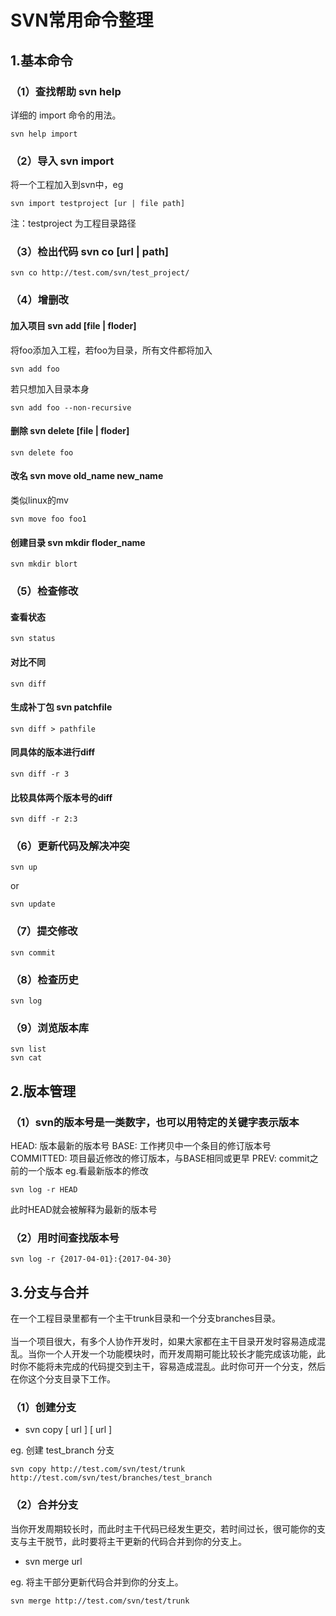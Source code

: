 # SVN常用命令整理

## 1.基本命令
### （1）查找帮助 svn help   
详细的 import 命令的用法。
```
svn help import
```
### （2）导入 svn import
将一个工程加入到svn中，eg
```
svn import testproject [ur | file path]
```
注：testproject 为工程目录路径
### （3）检出代码 svn co [url | path]
```
svn co http://test.com/svn/test_project/
```
### （4）增删改
#### 加入项目 svn add [file | floder]
将foo添加入工程，若foo为目录，所有文件都将加入
```
svn add foo
```
若只想加入目录本身
```
svn add foo --non-recursive
```
#### 删除 svn delete [file | floder]
```
svn delete foo
```
#### 改名 svn move old_name new_name
类似linux的mv
```
svn move foo foo1
```
#### 创建目录 svn mkdir floder_name
```
svn mkdir blort
```
### （5）检查修改
#### 查看状态 
```
svn status
```
#### 对比不同 
```
svn diff
```
#### 生成补丁包 svn patchfile
```
svn diff > pathfile
```
#### 同具体的版本进行diff
```
svn diff -r 3
```
#### 比较具体两个版本号的diff
```
svn diff -r 2:3
```
### （6）更新代码及解决冲突
```
svn up
```
or
```
svn update
```
### （7）提交修改
```
svn commit
```
### （8）检查历史
```
svn log
```
### （9）浏览版本库
```
svn list
svn cat
```
## 2.版本管理
### （1）svn的版本号是一类数字，也可以用特定的关键字表示版本
HEAD: 版本最新的版本号
BASE: 工作拷贝中一个条目的修订版本号
COMMITTED: 项目最近修改的修订版本，与BASE相同或更早
PREV: commit之前的一个版本
eg.看最新版本的修改
```
svn log -r HEAD
```
此时HEAD就会被解释为最新的版本号

### （2）用时间查找版本号
```
svn log -r {2017-04-01}:{2017-04-30}
```

## 3.分支与合并
在一个工程目录里都有一个主干trunk目录和一个分支branches目录。   
<br />
当一个项目很大，有多个人协作开发时，如果大家都在主干目录开发时容易造成混乱。当你一个人开发一个功能模块时，而开发周期可能比较长才能完成该功能，此时你不能将未完成的代码提交到主干，容易造成混乱。此时你可开一个分支，然后在你这个分支目录下工作。   
### （1）创建分支
- svn copy [ url ] [ url ]   

eg. 创建 test_branch 分支
```
svn copy http://test.com/svn/test/trunk http://test.com/svn/test/branches/test_branch
```

### （2）合并分支
当你开发周期较长时，而此时主干代码已经发生更交，若时间过长，很可能你的支支与主干脱节，此时要将主干更新的代码合并到你的分支上。   

- svn merge url

eg. 将主干部分更新代码合并到你的分支上。
```
svn merge http://test.com/svn/test/trunk
